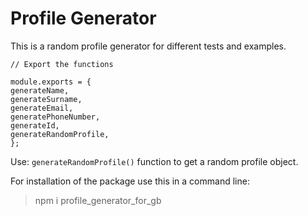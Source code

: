 # Profile Generator

This is a random profile generator for different tests and examples.

    // Export the functions

    module.exports = {
    generateName,
    generateSurname,
    generateEmail,
    generatePhoneNumber,
    generateId,
    generateRandomProfile,
    };

Use: `generateRandomProfile()` function to get a random profile object.

For installation of the package use this in a command line:

> npm i profile_generator_for_gb
